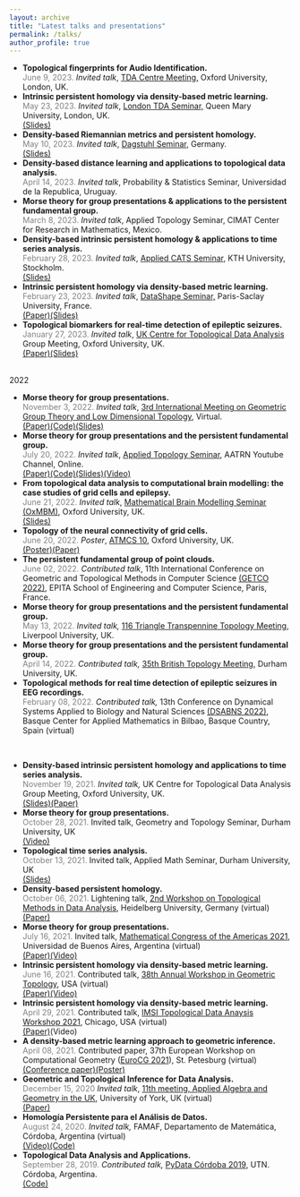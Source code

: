 ```yaml
---
layout: archive
title: "Latest talks and presentations"
permalink: /talks/
author_profile: true
---
```


<link rel="stylesheet" href="{{ site.baseurl }}/assets/vallenato/vallenato.css">
<script src='https://cdnjs.cloudflare.com/ajax/libs/mathjax/2.7.5/latest.js?config=TeX-MML-AM_CHTML' async></script>
<script src="{{ site.baseurl }}/assets/vallenato/vallenato.js"></script>



<ul>
<li>
<b>Topological fingerprints for Audio Identification.</b>
<br>
<span style="font-size: 14px">
<span style = "color: grey">June 9, 2023.</span>
<i>Invited talk</i>, <a href="https://www1.maths.ox.ac.uk/groups/topological-data-analysis?migrdr=1">TDA Centre Meeting,</a> Oxford University, London, UK.
<br>
<!--<a href="https://ximenafernandez.github.io/reveal.js-presentations/slides/AudioID.html#/">(Slides)</a>-->
</span>
</li>

<li>
<b>Intrinsic persistent homology via density-based metric learning.</b>
<br>
<span style="font-size: 14px">
<span style = "color: grey">May 23, 2023.</span>
<i>Invited talk</i>, <a href="https://www.ninaotter.com/london-tda-seminar-23052023">London TDA Seminar,</a> Queen Mary University, London, UK.
<br>
<a href="https://ximenafernandez.github.io/reveal.js-presentations/slides/FermatDistance_TDA_London.html#/">(Slides)</a>
</span>
</li>

<li>
<b>Density-based Riemannian metrics and persistent homology.</b>
<br>
<span style="font-size: 14px">
<span style = "color: grey">May 10, 2023.</span>
<i>Invited talk</i>, <a href="https://www.dagstuhl.de/en/seminars/seminar-calendar/seminar-details/23192">Dagstuhl Seminar,</a> Germany.
<br>
<a href="https://ximenafernandez.github.io/reveal.js-presentations/slides/FermatDistance_Dagstuhl.html#/">(Slides)</a>
</span>
</li>

<li>
<b>Density-based distance learning and applications to topological data analysis.</b>
<br>
<span style="font-size: 14px">
<span style = "color: grey">April 14, 2023.</span>
<i>Invited talk</i>, Probability & Statistics Seminar, Universidad de la Republica, Uruguay.
</span>
</li>


<li>
<b>Morse theory for group presentations & applications to the persistent fundamental group.</b>
<br>
<span style="font-size: 14px">
<span style = "color: grey">March 8, 2023.</span>
<i>Invited talk</i>, Applied Topology Seminar, CIMAT Center for Research in Mathematics, Mexico.
</span>
</li>

<li>
<b>Density-based intrinsic persistent homology & applications to time series analysis.</b>
<br>
<span style="font-size: 14px">
<span style = "color: grey">February 28, 2023.</span>
<i>Invited talk</i>, <a href="https://www.kth.se/math/mathematics-of-data/seminar-applied-cats-1.1009075">Applied CATS Seminar,</a> KTH University, Stockholm.
<br>
<a href="https://ximenafernandez.github.io/reveal.js-presentations/slides/FermatDistance_KTH.html#/">(Slides)</a></span>
</li>

<li>
<b>Intrinsic persistent homology via density-based metric learning.</b>
<br>
<span style="font-size: 14px">
<span style = "color: grey">February 23, 2023.</span>
<i>Invited talk</i>, <a href="https://team.inria.fr/datashape/seminars/">DataShape Seminar,</a> Paris-Saclay University, France.
<br>
<a href="https://arxiv.org/pdf/2012.07621.pdf">(Paper)</a ><a href="https://ximenafernandez.github.io/reveal.js-presentations/slides/FermatDistance_Datashape.html#/">(Slides)</a></span>
</li>

<li>
<b>Topological biomarkers for real-time detection of epileptic seizures.</b>
<br>
<span style="font-size: 14px">
<span style = "color: grey">January 27, 2023.</span>
<i>Invited talk</i>, <a href="https://www1.maths.ox.ac.uk/groups/topological-data-analysis?migrdr=1">UK Centre for Topological Data Analysis</a> Group Meeting, Oxford University, UK.
<br>
<a href="https://arxiv.org/abs/2211.02523">(Paper)</a ><a href="https://ximenafernandez.github.io/reveal.js-presentations/slides/Epilepsy_Oxford.html#/">(Slides)</a></span>
</li>
</ul>

<br>


<div class="vallenato">
<div class="vallenato-header">
2022
</div><!--/.vallenato-header-->

<div class="vallenato-content">
<ul>
<li>
<b>Morse theory for group presentations.</b>
<br>
<span style="font-size: 14px">
<span style = "color: grey">November 3, 2022.</span>
<i>Invited talk</i>, <a href="https://www.ph-karlsruhe.de/tagungen/combinatorial-group-theory-and-low-dimensional-topology">3rd International Meeting on Geometric Group Theory and Low Dimensional Topology</a>, Virtual.
<br>
<a href="https://arxiv.org/abs/1912.00115">(Paper)</a ><a href="https://github.com/ximenafernandez/Finite-Topological-Spaces">(Code)</a><a href="https://ximenafernandez.github.io/reveal.js-presentations/slides/Morse_LowDimTop.html#/">(Slides)</a></span>
</li>

<li>
<b>Morse theory for group presentations and the persistent fundamental group.</b>
<br>
<span style="font-size: 14px">
<span style = "color: grey">July 20, 2022.</span>
<i>Invited talk</i>, <a href="https://www.aatrn.net">Applied Topology Seminar</a>, AATRN Youtube Channel, Online.
<br>
<a href="https://arxiv.org/abs/1912.00115">(Paper)</a ><a href="https://github.com/ximenafernandez/Finite-Topological-Spaces">(Code)</a><a href="https://ximenafernandez.github.io/reveal.js-presentations/slides/Morse_AATRN.html#/">(Slides)</a><a href=" https://www.youtube.com/watch?v=f62fRQdizAI">(Video)</a>
</span>
</li>

<li><b> From topological data analysis to computational brain modelling: the case studies of grid cells and epilepsy.</b>
<br>
<span style="font-size: 14px">
<span style = "color: grey">June 21, 2022.</span> <i>Invited talk</i>, <a href="http://goriely.com/research/brain">Mathematical Brain Modelling Seminar (OxMBM)</a>, Oxford University, UK.
<br>
<a href="https://ximenafernandez.github.io/reveal.js-presentations/slides/BrainModelling.html#/">(Slides)</a>
</span>
</li>

<li> <b>Topology of the neural connectivity of grid cells.</b>
<br>
<span style="font-size: 14px">
 <span style = "color: grey">June 20, 2022.</span>
 <i>Poster</i>, <a href="https://atmcs.web.ox.ac.uk">ATMCS 10</a>, Oxford University, UK.
 <br>
<a href="http://ximenafernandez.github.io/files/ATMCS_2022_conference_poster_Oxford.pdf">(Poster)</a><a href="https://www.biorxiv.org/content/10.1101/2022.06.13.495956v1">(Paper)</a>
</span>
</li>

<li> <b>The persistent fundamental group of point clouds.</b>
<br>
<span style="font-size: 14px">
<span style = "color: grey">June 02, 2022.</span>
<i>Contributed talk</i>, 11th International Conference on Geometric and Topological Methods in Computer Science <a href="http://www.lix.polytechnique.fr/Labo/Samuel.Mimram/getco22/">(GETCO 2022)</a>, EPITA School of Engineering and Computer Science, Paris, France.
</span>
</li>

<li> <b>Morse theory for group presentations and the persistent fundamental group.</b>
<br>
<span style="font-size: 14px">
<span style = "color: grey">May 13, 2022.</span>
<i>Invited talk,</i> <a href="http://sarah-whitehouse.staff.shef.ac.uk/ttt/TTT116.html">116 Triangle Transpennine Topology Meeting</a>, Liverpool University, UK.
</span>
</li>

<li> <b>Morse theory for group presentations and the persistent fundamental group.</b>
<br>
<span style="font-size: 14px">
<span style = "color: grey">
 April 14, 2022.
</span>
<i>Contributed talk,</i> <a href="https://www.maths.dur.ac.uk/users/dirk.schuetz/BTM35.html">35th British Topology Meeting</a>, Durham University, UK.
</span>
</li>

<li> <b>Topological methods for real time detection of epileptic seizures in EEG recordings.</b>
<br>
<span style="font-size: 14px">
<span style = "color: grey">February 08, 2022.</span>
<i>Contributed talk,</i> 13th Conference on Dynamical Systems Applied to Biology and Natural Sciences <a href="https://sites.google.com/view/dsabns2022/home?authuser=0">(DSABNS 2022)</a>, Basque Center for Applied Mathematics in Bilbao, Basque Country, Spain (virtual)
</span>
</li>
</ul>
</div>
</div><!--/.vallenato-->

<br>


<ul>
<li><b>Density-based intrinsic persistent homology and applications to time series analysis.</b>
<br><span style="font-size: 14px">
<span style = "color: grey">November 19, 2021.</span>
<i>Invited talk,</i> <a hreff="https://www1.maths.ox.ac.uk/groups/topological-data-analysis?migrdr=1">UK Centre for Topological Data Analysis</a> Group Meeting, Oxford University, UK.
<br>
<a href="https://ximenafernandez.github.io/reveal.js-presentations/slides/FermatDistance.html#/">(Slides)</a><a href="https://arxiv.org/abs/2012.07621">(Paper)</a>
</span>
</li>

<li> <b>Morse theory for group presentations.</b>
<br>
<span style="font-size: 14px">
<span style = "color: grey">
 October 28, 2021.</span>
Invited talk, Geometry and Topology Seminar, Durham University, UK
<br>
<a href="https://www.youtube.com/watch?v=DYDL8MZwxLs">(Video)</a>
</span>
</li>

<li><b>Topological time series analysis.</b>
<br>
<span style="font-size: 14px">
<span style = "color: grey">
 October 13, 2021.</span>
Invited talk, Applied Math Seminar, Durham University, UK
<br>
<a href="https://ximenafernandez.github.io/reveal.js-presentations/slides/TimeSeries.html#/">(Slides)</a>
</span>
</li>

<li> <b>Density-based persistent homology.</b>
<br>
<span style="font-size: 14px">
<span style = "color: grey">
 October 06, 2021.</span>
Lightening talk, <a href="https://www.mathi.uni-heidelberg.de/~mbleher/tdaworkshop21.html">2nd Workshop on Topological Methods in Data Analysis</a>, Heidelberg University, Germany (virtual)
<br>
<a href="https://arxiv.org/abs/2012.07621">(Paper)</a>
</span>
</li>

<li> <b>Morse theory for group presentations.</b>
<br>
<span style="font-size: 14px">
<span style = "color: grey">
 July 16, 2021.</span>
Invited talk, <a href="https://www.mca2021.org/en/tools/view-abstract?code=2858)">Mathematical Congress of the Americas 2021</a>, Universidad de Buenos Aires, Argentina (virtual)
<br>
<a href="https://arxiv.org/abs/1912.00115">(Paper)</a><a href="https://www.youtube.com/watch?v=ftWf1-klsOc&t=466s">(Video)</a>
</span>
</li>

<li><b>Intrinsic persistent homology via density-based metric learning.</b>
<br>
<span style="font-size: 14px">
<span style = "color: grey">
 June 16, 2021.</span>
Contributed talk,  <a href="http://faculty.tcu.edu/gfriedman/GTW2021/index.html">38th Annual Workshop in Geometric Topology</a>, USA (virtual)
<br>
<a href="https://arxiv.org/abs/2012.07621">(Paper)</a><a href="https://www.youtube.com/watch?v=r1IbaXCEyrA&list=PLOujdvDienPu7gx86icUT8WTV9X4LT1gp&index=15">(Video)</a>
</span>
</li>

<li><b>Intrinsic persistent homology via density-based metric learning.</b>
<br>
<span style="font-size: 14px">
<span style = "color: grey">
 April 29, 2021.</span>
Contributed talk, <a href="https://www.imsi.institute/topological-data-analysis/">IMSI Topological Data Anaysis Workshop 2021</a>, Chicago, USA (virtual)
<br>
<a href="https://arxiv.org/abs/2012.07621">(Paper)</a><a hreff="https://www.imsi.institute/videos/intrinsic-persistent-homology-via-density-based-metric-learning/">(Video)</a>
</span>
</li>

<li><b>A density-based metric learning approach to geometric inference.</b>
<br>
<span style="font-size: 14px">
<span style = "color: grey">
 April 08, 2021.</span>
Contributed paper, 37th European Workshop on Computational Geometry (<a href="http://eurocg21.spbu.ru/">EuroCG 2021</a>), St. Petesburg (virtual)
<br>
<a href="http://eurocg21.spbu.ru/wp-content/uploads/2021/04/EuroCG_2021_paper_23.pdf">(Conference paper)</a><a href="http://ximenafernandez.github.io/files/EuroCG_2021_conference_poster.pdf">(Poster)</a></span>
</li>

<li> <b>Geometric and Topological Inference for Data Analysis.</b>
<br>
<span style="font-size: 14px">
<span style = "color: grey">December 15, 2020</span>
<i>Invited talk</i>, <a href="https://sites.google.com/view/appliedalgebraandgeometry/home/11th-meeting-york-online?authuser=0">11th meeting, Applied Algebra and Geometry in the UK</a>, University of York, UK (virtual)
<br>
<a href="https://arxiv.org/abs/2012.07621">(Paper)</a>
</span>
</li>

<li> <b>Homología Persistente para el Análisis de Datos.</b>
<br>
<span style="font-size: 14px">
<span style = "color: grey">August 24, 2020.</span>
<i>Invited talk,</i> FAMAF, Departamento de Matemática, Córdoba, Argentina (virtual)
<br>
<a href="https://www.youtube.com/watch?v=R6JQAH0gPsw">(Video)</a><a href="https://github.com/ximenafernandez/Persistent_Homology">(Code)</a>
</span>
</li>

<li> <b>Topological Data Analysis and Applications.</b>
<br>
<span style="font-size: 14px">
<span style = "color: grey">September 28, 2019.</span>
<i>Contributed talk,</i> <a href="https://pydata.org/cordoba2019/">PyData Córdoba 2019</a>, UTN. Córdoba, Argentina.
<br>
<a href="https://github.com/ximenafernandez/PyData2019TDA">(Code)</a>
</span>
</li>
</ul>


<script>
$(document).ready(function() {
	vallenato();
});
</script>
